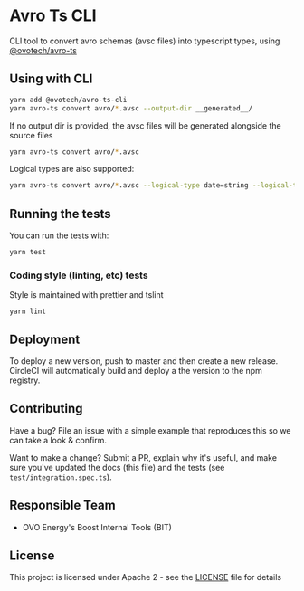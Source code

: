 # Avro Ts CLI

CLI tool to convert avro schemas (avsc files) into typescript types, using [@ovotech/avro-ts](../avro-ts)

## Using with CLI

```bash
yarn add @ovotech/avro-ts-cli
yarn avro-ts convert avro/*.avsc --output-dir __generated__/
```

If no output dir is provided, the avsc files will be generated alongside the source files

```bash
yarn avro-ts convert avro/*.avsc
```

Logical types are also supported:

```bash
yarn avro-ts convert avro/*.avsc --logical-type date=string --logical-type timestamp-millis=string
```

## Running the tests

You can run the tests with:

```bash
yarn test
```

### Coding style (linting, etc) tests

Style is maintained with prettier and tslint

```
yarn lint
```

## Deployment

To deploy a new version, push to master and then create a new release. CircleCI will automatically build and deploy a the version to the npm registry.

## Contributing

Have a bug? File an issue with a simple example that reproduces this so we can take a look & confirm.

Want to make a change? Submit a PR, explain why it's useful, and make sure you've updated the docs (this file) and the tests (see `test/integration.spec.ts`).

## Responsible Team

- OVO Energy's Boost Internal Tools (BIT)

## License

This project is licensed under Apache 2 - see the [LICENSE](LICENSE) file for details
